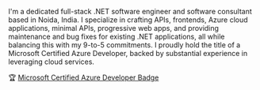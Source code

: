 I'm a dedicated full-stack .NET software engineer and software consultant based in Noida, India. I specialize in crafting APIs, frontends, Azure cloud applications, minimal APIs, progressive web apps, and providing maintenance and bug fixes for existing .NET applications, all while balancing this with my 9-to-5 commitments. I proudly hold the title of a Microsoft Certified Azure Developer, backed by substantial experience in leveraging cloud services.

🏆 [Microsoft Certified Azure Developer Badge](https://www.credly.com/badges/73543f26-c7dc-48cb-a361-35fa4d715127/public_url)

